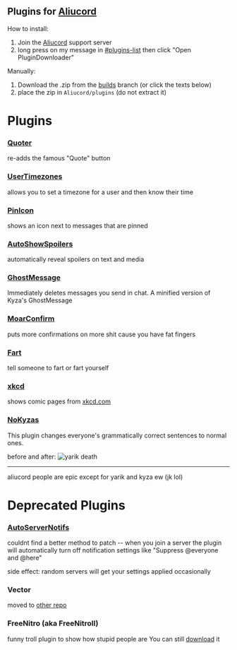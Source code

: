## Plugins for [Aliucord](https://github.com/Aliucord)

How to install:

1) Join the [Aliucord](https://discord.gg/aliucord) support server
2) long press on my message in [#plugins-list](https://discord.com/channels/811255666990907402/811275162715553823/896571282483728444) then click "Open PluginDownloader"

Manually:
1) Download the .zip from the [builds](tree/builds) branch (or click the texts below)
2) place the zip in `Aliucord/plugins` (do not extract it)


# Plugins
    
### [Quoter](https://github.com/ItzOnlyAnimal/AliuPlugins/raw/builds/Quoter.zip)
re-adds the famous "Quote" button

### [UserTimezones](https://github.com/ItzOnlyAnimal/AliuPlugins/raw/builds/UserTimezones.zip)
allows you to set a timezone for a user and then know their time

### [PinIcon](https://github.com/ItzOnlyAnimal/AliuPlugins/raw/builds/PinIcon.zip)
shows an icon next to messages that are pinned

### [AutoShowSpoilers](https://github.com/ItzOnlyAnimal/AliuPlugins/raw/builds/AutoShowSpoilers.zip)
automatically reveal spoilers on text and media

### [GhostMessage](https://github.com/ItzOnlyAnimal/AliuPlugins/raw/builds/GhostMessage.zip)
Immediately deletes messages you send in chat. A minified version of Kyza's GhostMessage

### [MoarConfirm](https://github.com/ItzOnlyAnimal/AliuPlugins/raw/builds/MoarConfirm.zip)
puts more confirmations on more shit cause you have fat fingers 

### [Fart](https://github.com/ItzOnlyAnimal/AliuPlugins/raw/builds/Fart.zip)
tell someone to fart or fart yourself

### [xkcd](https://github.com/ItzOnlyAnimal/AliuPlugins/raw/builds/xkcd.zip)
shows comic pages from [xkcd.com](https://xkcd.com)

### [NoKyzas](https://github.com/ItzOnlyAnimal/AliuPlugins/raw/builds/NoKyzas.zip)
This plugin changes everyone's grammatically correct sentences to normal ones.

before and after: ![yarik death](https://i.imgur.com/nZZL0se.png)

---
aliucord people are epic except for yarik and kyza ew (jk lol)


# Deprecated Plugins

### [AutoServerNotifs](https://github.com/ItzOnlyAnimal/AliuPlugins/raw/builds/AutoServerNotifs.zip)
couldnt find a better method to patch -- 
when you join a server the plugin will automatically turn off notification settings like "Suppress @everyone and @here"

side effect: random servers will get your settings applied occasionally

### Vector
moved to [other repo](https://github.com/aliucoin/coinplugins)

### FreeNitro (aka FreeNitroll)
funny troll plugin to show how stupid people are
You can still [download](https://github.com/aliucoin/coinplugins/raw/builds/FreeNitroll.zip) it
